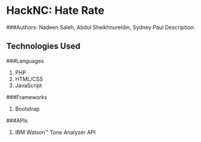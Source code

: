 # HackNC: Hate Rate
###Authors: Nadeen Saleh, Abdul Sheikhnureldin, Sydney Paul
Description: 

## Technologies Used
###Languages
1. PHP
2. HTML/CSS
3. JavaScript

###Frameworks
1. Bootstrap

###APIs
1. IBM Watson™ Tone Analyzer API

